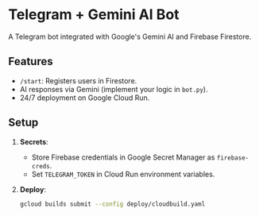 # Telegram + Gemini AI Bot

A Telegram bot integrated with Google's Gemini AI and Firebase Firestore.

## Features
- `/start`: Registers users in Firestore.
- AI responses via Gemini (implement your logic in `bot.py`).
- 24/7 deployment on Google Cloud Run.

## Setup
1. **Secrets**:  
   - Store Firebase credentials in Google Secret Manager as `firebase-creds`.
   - Set `TELEGRAM_TOKEN` in Cloud Run environment variables.

2. **Deploy**:
   ```bash
   gcloud builds submit --config deploy/cloudbuild.yaml